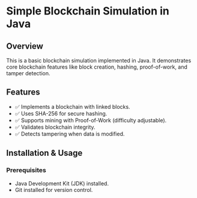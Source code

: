 # Simple Blockchain Simulation in Java

## Overview
This is a basic blockchain simulation implemented in Java. It demonstrates core blockchain features like block creation, hashing, proof-of-work, and tamper detection.

## Features
- ✅ Implements a blockchain with linked blocks.
- ✅ Uses SHA-256 for secure hashing.
- ✅ Supports mining with Proof-of-Work (difficulty adjustable).
- ✅ Validates blockchain integrity.
- ✅ Detects tampering when data is modified.

## Installation & Usage

### Prerequisites
- Java Development Kit (JDK) installed.
- Git installed for version control.

